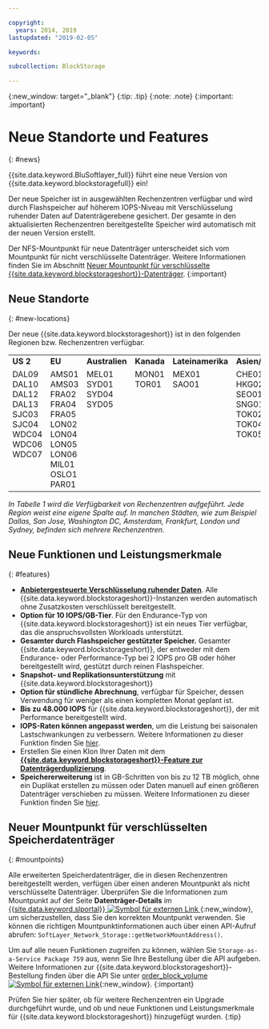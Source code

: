 ```yaml
---

copyright:
  years: 2014, 2019
lastupdated: "2019-02-05"

keywords:

subcollection: BlockStorage

---
```

{:new_window: target="_blank"}
{:tip: .tip}
{:note: .note}
{:important: .important}

# Neue Standorte und Features
{: #news}

{{site.data.keyword.BluSoftlayer_full}} führt eine neue Version von {{site.data.keyword.blockstoragefull}} ein!

Der neue Speicher ist in ausgewählten Rechenzentren verfügbar und wird durch Flashspeicher auf höherem IOPS-Niveau mit Verschlüsselung ruhender Daten auf Datenträgerebene gesichert. Der gesamte in den aktualisierten Rechenzentren bereitgestellte Speicher wird automatisch mit der neuen Version erstellt.

Der NFS-Mountpunkt für neue Datenträger unterscheidet sich vom Mountpunkt für nicht verschlüsselte Datenträger. Weitere Informationen finden Sie im Abschnitt [Neuer Mountpunkt für verschlüsselte {{site.data.keyword.blockstorageshort}}-Datenträger](#mountpoints).
{:important}

## Neue Standorte
{: #new-locations}

Der neue {{site.data.keyword.blockstorageshort}} ist in den folgenden Regionen bzw. Rechenzentren verfügbar.
<table role="presentation">
  <tr>
    <td><strong>US 2</strong></td>
    <td><strong>EU</strong></td>
    <td><strong>Australien</strong></td>
    <td><strong>Kanada</strong></td>
    <td><strong>Lateinamerika</strong></td>
    <td><strong>Asien/Pazifik</strong></td>
  </tr>
  <tr>
    <td>DAL09<br />
	DAL10<br />
	DAL12<br />
	DAL13<br />
	SJC03<br />
        SJC04<br />
	WDC04<br />
	WDC06<br />
	WDC07<br />
	<br /><br /><br />
    </td>
    <td>AMS01<br />
        AMS03<br />
	FRA02<br />
	FRA04<br />
	FRA05<br />
	LON02<br />
	LON04<br />
	LON05<br />
	LON06<br />
	MIL01<br />
	OSLO1<br />
	PAR01<br />
    </td>
    <td>MEL01<br />
        SYD01<br />
        SYD04<br />
        SYD05<br />
        <br /><br /><br /><br /><br /><br /><br /><br />
    </td>
    <td>MON01<br />
        TOR01<br />
	<br /><br /><br /><br /><br /><br /><br /><br /><br /><br />
    </td>
    <td>MEX01<br />
        SAO01<br />
	<br /><br /><br /><br /><br /><br /><br /><br /><br /><br />
    </td>
    <td>CHE01<br />
        HKG02<br />
	SEO01<br />
	SNG01<br />
        TOK02<br />
	TOK04<br />
	TOK05<br />
	<br /><br /><br /><br /><br />
    </td>
  </tr>
</table>

*In Tabelle 1 wird die Verfügbarkeit von Rechenzentren aufgeführt. Jede Region weist eine eigene Spalte auf. In manchen Städten, wie zum Beispiel Dallas, San Jose, Washington DC, Amsterdam, Frankfurt, London und Sydney, befinden sich mehrere Rechenzentren.*

## Neue Funktionen und Leistungsmerkmale
{: #features}

- **[Anbietergesteuerte Verschlüsselung ruhender Daten](/docs/infrastructure/BlockStorage?topic=BlockStorage-encryption)**.
  Alle {{site.data.keyword.blockstorageshort}}-Instanzen werden automatisch ohne Zusatzkosten verschlüsselt bereitgestellt.
- **Option für 10 IOPS/GB-Tier**.
  Für den Endurance-Typ von {{site.data.keyword.blockstorageshort}} ist ein neues Tier verfügbar, das die anspruchsvollsten Workloads unterstützt.
- **Gesamter durch Flashspeicher gestützter Speicher.**
  Gesamter {{site.data.keyword.blockstorageshort}}, der entweder mit dem Endurance- oder Performance-Typ bei 2 IOPS pro GB oder höher bereitgestellt wird, gestützt durch reinen Flashspeicher.
- **Snapshot- und Replikationsunterstützung** mit {{site.data.keyword.blockstorageshort}}
- **Option für stündliche Abrechnung**, verfügbar für Speicher, dessen Verwendung für weniger als einen kompletten Monat geplant ist.
- **Bis zu 48.000 IOPS** für {{site.data.keyword.blockstorageshort}}, der mit Performance bereitgestellt wird.
- **IOPS-Raten können angepasst werden**, um die Leistung bei saisonalen Lastschwankungen zu verbessern. Weitere Informationen zu dieser Funktion finden Sie [hier](/docs/infrastructure/BlockStorage?topic=BlockStorage-adjustingIOPS).
- Erstellen Sie einen Klon Ihrer Daten mit dem **[{{site.data.keyword.blockstorageshort}}-Feature zur Datenträgerduplizierung](/docs/infrastructure/BlockStorage?topic=BlockStorage-duplicatevolume)**.
- **Speichererweiterung** ist in GB-Schritten von bis zu 12 TB möglich, ohne ein Duplikat erstellen zu müssen oder Daten manuell auf einen größeren Datenträger verschieben zu müssen. Weitere Informationen zu dieser Funktion finden Sie [hier](/docs/infrastructure/BlockStorage?topic=BlockStorage-expandingcapacity).

## Neuer Mountpunkt für verschlüsselten Speicherdatenträger
{: #mountpoints}

Alle erweiterten Speicherdatenträger, die in diesen Rechenzentren bereitgestellt werden, verfügen über einen anderen Mountpunkt als nicht verschlüsselte Datenträger. Überprüfen Sie die Informationen zum Mountpunkt auf der Seite **Datenträger-Details** im [ {{site.data.keyword.slportal}} ![Symbol für externen Link](../../icons/launch-glyph.svg "Symbol für externen Link") ](https://control.softlayer.com/){:new_window}, um sicherzustellen, dass Sie den korrekten Mountpunkt verwenden. Sie können die richtigen Mountpunktinformationen auch über einen API-Aufruf abrufen: `SoftLayer_Network_Storage::getNetworkMountAddress()`.

Um auf alle neuen Funktionen zugreifen zu können, wählen Sie `Storage-as-a-Service Package 759` aus, wenn Sie Ihre Bestellung über die API aufgeben. Weitere Informationen zur {{site.data.keyword.blockstorageshort}}-Bestellung finden über die API Sie unter [order_block_volume ![Symbol für externen Link](../../icons/launch-glyph.svg "Symbol für externen Link")](https://softlayer-python.readthedocs.io/en/latest/api/managers/block.html#SoftLayer.managers.block.BlockStorageManager.order_block_volume){:new_window}.
{:important}

Prüfen Sie hier später, ob für weitere Rechenzentren ein Upgrade durchgeführt wurde, und ob und neue Funktionen und Leistungsmerkmale für {{site.data.keyword.blockstorageshort}} hinzugefügt wurden.
{:tip}
